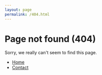 ```yaml
---
layout: page
permalink: /404.html
---
```


# Page not found (404)

Sorry, we really can't seem to find this page.

<ul>
  <li><a href="{{ site.baseurl }}/" class="button button-blue button-big">Home</a></li>
  <li><a href="{{ site.baseurl }}/about/" class="button button-blue button-big">Contact</a></li>
</ul>
